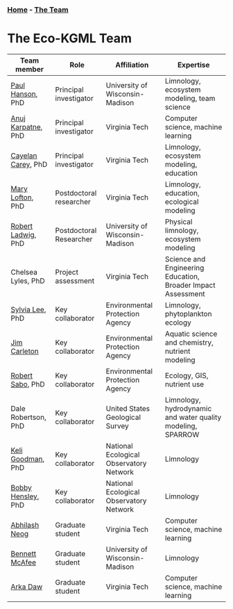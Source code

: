 ### [Home](eco-kgml.github.io) - [The Team](https://eco-kgml.github.io/team)

# The Eco-KGML Team

| Team member        |Role                    | Affiliation                     | Expertise                                   |
|--------------------|------------------------|---------------------------------|---------------------------------------------|
| [Paul Hanson](https://hanson.limnology.wisc.edu/), PhD   | Principal investigator | University of Wisconsin-Madison | Limnology, ecosystem modeling, team science |
| [Anuj Karpatne](https://people.cs.vt.edu/karpatne/), PhD | Principal investigator | Virginia Tech                   | Computer science, machine learning          |
| [Cayelan Carey](https://www.biol.vt.edu/faculty/carey.html), PhD | Principal investigator | Virginia Tech                   | Limnology, ecosystem modeling, education    |
| [Mary Lofton](https://www.maryelofton.com/), PhD   | Postdoctoral researcher| Virginia Tech                   | Limnology, education, ecological modeling   |
| [Robert Ladwig](https://robertladwig.github.io/), PhD     | Postdoctoral Researcher       | University of Wisconsin-Madison | Physical limnology, ecosystem modeling                                   |
| Chelsea Lyles, PhD | Project assessment     | Virginia Tech                   | Science and Engineering Education, Broader Impact Assessment |
| [Sylvia Lee](https://scholar.google.com/citations?user=279vQjYAAAAJ&hl=en), PhD    | Key collaborator       | Environmental Protection Agency | Limnology, phytoplankton ecology            |
| [Jim Carleton](https://www.linkedin.com/in/jim-carleton-ab979210)       | Key collaborator       | Environmental Protection Agency | Aquatic science and chemistry, nutrient modeling |
| [Robert Sabo](https://scholar.google.com/citations?user=D0FdVs8AAAAJ&hl=en), PhD   | Key collaborator       | Environmental Protection Agency | Ecology, GIS, nutrient use                  |
| Dale Robertson, PhD| Key collaborator       | United States Geological Survey | Limnology, hydrodynamic and water quality modeling, SPARROW |
| [Keli Goodman](https://www.neonscience.org/person/keli-goodman), PhD  | Key collaborator       | National Ecological Observatory Network | Limnology |
| [Bobby Hensley](https://www.neonscience.org/person/bobby-hensley), PhD | Key collaborator       | National Ecological Observatory Network | Limnology |
| [Abhilash Neog](https://in.linkedin.com/in/abhilash-neog-890b95134?original_referer=https%3A%2F%2Fwww.google.com%2F)      | Graduate student       | Virginia Tech                   | Computer science, machine learning          |
| [Bennett McAfee](https://bennettmcafee.weebly.com/)     | Graduate student       | University of Wisconsin-Madison | Limnology                                   |
| [Arka Daw](https://people.cs.vt.edu/darka/)     | Graduate student       | Virginia Tech | Computer science, machine learning                                   |
